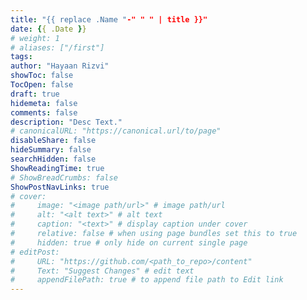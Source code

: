 ```yaml
---
title: "{{ replace .Name "-" " " | title }}"
date: {{ .Date }}
# weight: 1
# aliases: ["/first"]
tags: 
author: "Hayaan Rizvi"
showToc: false
TocOpen: false
draft: true
hidemeta: false
comments: false
description: "Desc Text."
# canonicalURL: "https://canonical.url/to/page"
disableShare: false
hideSummary: false
searchHidden: false
ShowReadingTime: true
# ShowBreadCrumbs: false
ShowPostNavLinks: true
# cover:
#     image: "<image path/url>" # image path/url
#     alt: "<alt text>" # alt text
#     caption: "<text>" # display caption under cover
#     relative: false # when using page bundles set this to true
#     hidden: true # only hide on current single page
# editPost:
#     URL: "https://github.com/<path_to_repo>/content"
#     Text: "Suggest Changes" # edit text
#     appendFilePath: true # to append file path to Edit link
---
```

